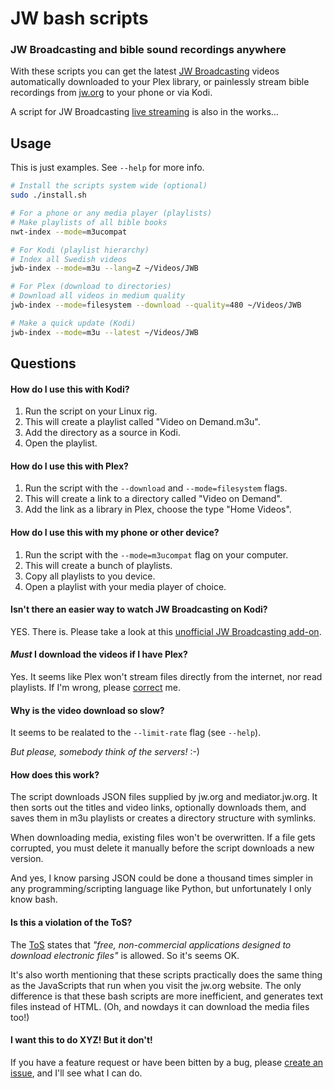 # JW bash scripts

### JW Broadcasting and bible sound recordings anywhere

With these scripts you can get the latest [JW Broadcasting](http://tv.jw.org/) videos automatically downloaded to your Plex library, or painlessly stream bible recordings from [jw.org](http://www.jw.org) to your phone or via Kodi.

A script for JW Broadcasting [live streaming](http://tv.jw.org/#en/live) is also in the works...

## Usage
This is just examples. See `--help` for more info.
```sh
# Install the scripts system wide (optional)
sudo ./install.sh

# For a phone or any media player (playlists)
# Make playlists of all bible books
nwt-index --mode=m3ucompat

# For Kodi (playlist hierarchy)
# Index all Swedish videos
jwb-index --mode=m3u --lang=Z ~/Videos/JWB

# For Plex (download to directories)
# Download all videos in medium quality
jwb-index --mode=filesystem --download --quality=480 ~/Videos/JWB

# Make a quick update (Kodi)
jwb-index --mode=m3u --latest ~/Videos/JWB

```
## Questions

#### How do I use this with Kodi?

1. Run the script on your Linux rig.
2. This will create a playlist called "Video on Demand.m3u".
3. Add the directory as a source in Kodi.
4. Open the playlist.

#### How do I use this with Plex?

1. Run the script with the `--download` and `--mode=filesystem` flags.
2. This will create a link to a directory called "Video on Demand".
3. Add the link as a library in Plex, choose the type "Home Videos".

#### How do I use this with my phone or other device?

1. Run the script with the `--mode=m3ucompat` flag on your computer.
2. This will create a bunch of playlists.
3. Copy all playlists to you device.
4. Open a playlist with your media player of choice.

#### Isn't there an easier way to watch JW Broadcasting on Kodi?

YES. There is. Please take a look at this [unofficial JW Broadcasting add-on](http://ca0abinary.github.io/plugin.video.jwtv-unofficial/).

#### *Must* I download the videos if I have Plex?

Yes. It seems like Plex won't stream files directly from the internet, nor read playlists. If I'm wrong, please [correct](https://github.com/allejok96/jw-scripts/issues) me.

#### Why is the video download so slow?

It seems to be realated to the `--limit-rate` flag (see `--help`). 

*But please, somebody think of the servers!* :-)

#### How does this work?

The script downloads JSON files supplied by jw.org and mediator.jw.org. It then sorts out the titles and video links, optionally downloads them, and saves them in m3u playlists or creates a directory structure with symlinks.

When downloading media, existing files won't be overwritten. If a file gets corrupted, you must delete it manually before the script downloads a new version.

And yes, I know parsing JSON could be done a thousand times simpler in any programming/scripting language like Python, but unfortunately I only know bash.

#### Is this a violation of the ToS?

The [ToS](http://www.jw.org/en/terms-of-use/) states that *"free, non-commercial applications designed to download electronic files"* is allowed. So it's seems OK.

It's also worth mentioning that these scripts practically does the same thing as the JavaScripts that run when you visit the jw.org website. The only difference is that these bash scripts are more inefficient, and generates text files instead of HTML. (Oh, and nowdays it can download the media files too!)

#### I want this to do XYZ! But it don't!

If you have a feature request or have been bitten by a bug, please [create an issue](https://github.com/allejok96/jw-scripts/issues), and I'll see what I can do.
